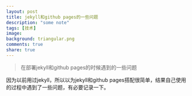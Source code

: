 ```yaml
---
layout: post
title: jekyll和github pages的一些问题
description: "some note"
tags: [技术]
image:
background: triangular.png
comments: true
share: true
---
```


> 在部署jekyll和github pages的时候遇到的一些问题

因为以前用过jekyll，所以以为jekyll和github pages搭配很简单，结果自己使用的过程中遇到了一些问题，有必要记录一下。

<!-- more -->
